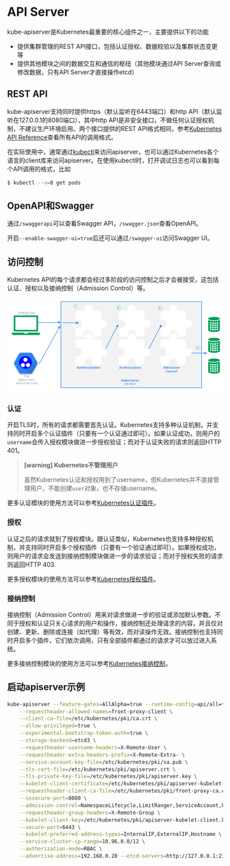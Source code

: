 # API Server

kube-apiserver是Kubernetes最重要的核心组件之一，主要提供以下的功能

- 提供集群管理的REST API接口，包括认证授权、数据校验以及集群状态变更等
- 提供其他模块之间的数据交互和通信的枢纽（其他模块通过API Server查询或修改数据，只有API Server才直接操作etcd）

## REST API

kube-apiserver支持同时提供https（默认监听在6443端口）和http API（默认监听在127.0.0.1的8080端口），其中http API是非安全接口，不做任何认证授权机制，不建议生产环境启用。两个接口提供的REST API格式相同，参考[Kubernetes API Reference](https://kubernetes.io/docs/api-reference/v1.6)查看所有API的调用格式。

在实际使用中，通常通过[kubectl](https://kubernetes.io/docs/user-guide/kubectl-overview/)来访问apiserver，也可以通过Kubernetes各个语言的client库来访问apiserver。在使用kubectl时，打开调试日志也可以看到每个API调用的格式，比如

```sh
$ kubectl --v=8 get pods
```

## OpenAPI和Swagger

通过`/swaggerapi`可以查看Swagger API，`/swagger.json`查看OpenAPI。

开启`--enable-swagger-ui=true`后还可以通过`/swagger-ui`访问Swagger UI。

## 访问控制

Kubernetes API的每个请求都会经过多阶段的访问控制之后才会被接受，这包括认证、授权以及接纳控制（Admission Control）等。

![](images/access_control.png)

### 认证

开启TLS时，所有的请求都需要首先认证。Kubernetes支持多种认证机制，并支持同时开启多个认证插件（只要有一个认证通过即可）。如果认证成功，则用户的`username`会传入授权模块做进一步授权验证；而对于认证失败的请求则返回HTTP 401。

> **[warning] Kubernetes不管理用户**
>
> 虽然Kubernetes认证和授权用到了username，但Kubernetes并不直接管理用户，不能创建`user`对象，也不存储username。

更多认证模块的使用方法可以参考[Kubernetes认证插件](../plugins/auth.md#认证)。

### 授权

认证之后的请求就到了授权模块。跟认证类似，Kubernetes也支持多种授权机制，并支持同时开启多个授权插件（只要有一个验证通过即可）。如果授权成功，则用户的请求会发送到接纳控制模块做进一步的请求验证；而对于授权失败的请求则返回HTTP 403.

更多授权模块的使用方法可以参考[Kubernetes授权插件](../plugins/auth.md#授权)。

### 接纳控制

接纳控制（Admission Control）用来对请求做进一步的验证或添加默认参数。不同于授权和认证只关心请求的用户和操作，接纳控制还处理请求的内容，并且仅对创建、更新、删除或连接（如代理）等有效，而对读操作无效。接纳控制也支持同时开启多个插件，它们依次调用，只有全部插件都通过的请求才可以放过进入系统。

更多接纳控制模块的使用方法可以参考[Kubernetes接纳控制](../plugins/admisson.md)。

## 启动apiserver示例

```sh
kube-apiserver --feature-gates=AllAlpha=true --runtime-config=api/all=true \
    --requestheader-allowed-names=front-proxy-client \
    --client-ca-file=/etc/kubernetes/pki/ca.crt \
    --allow-privileged=true \
    --experimental-bootstrap-token-auth=true \
    --storage-backend=etcd3 \
    --requestheader-username-headers=X-Remote-User \
    --requestheader-extra-headers-prefix=X-Remote-Extra- \
    --service-account-key-file=/etc/kubernetes/pki/sa.pub \
    --tls-cert-file=/etc/kubernetes/pki/apiserver.crt \
    --tls-private-key-file=/etc/kubernetes/pki/apiserver.key \
    --kubelet-client-certificate=/etc/kubernetes/pki/apiserver-kubelet-client.crt \
    --requestheader-client-ca-file=/etc/kubernetes/pki/front-proxy-ca.crt \
    --insecure-port=8080 \
    --admission-control=NamespaceLifecycle,LimitRanger,ServiceAccount,PersistentVolumeLabel,DefaultStorageClass,ResourceQuota,DefaultTolerationSeconds \
    --requestheader-group-headers=X-Remote-Group \
    --kubelet-client-key=/etc/kubernetes/pki/apiserver-kubelet-client.key \
    --secure-port=6443 \
    --kubelet-preferred-address-types=InternalIP,ExternalIP,Hostname \
    --service-cluster-ip-range=10.96.0.0/12 \
    --authorization-mode=RBAC \
    --advertise-address=192.168.0.20 --etcd-servers=http://127.0.0.1:2379
```
